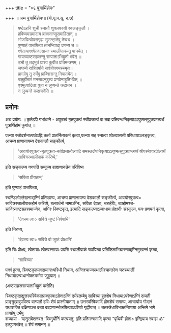 +++
title = "०६ पुत्रार्थिहोमः"

+++
॥ अथ पुत्रार्थिहोमः॥ (बो.गृ.प.सू. २.७) 

> षष्ठेऽहनि शुची स्नातौ शुक्लवस्त्रौ स्वलङ्कृतौ ।  
हविष्यमन्नमादाय ब्राह्मणान्सुसमाहितान् ॥  
भोजयित्वोपसगृह्य सुसन्तृप्तेषु तेष्वथ ।  
पुण्याहं वाचयित्वा तानभिवाद्य प्रणम्य च ॥  
श्वेतायाश्श्वेतवत्सायाः स्थालीपाकन्तु पाचयेत् ।  
गायत्र्याष्टसहस्रन्तु सम्पाताऽभिहुतो भवेत् ॥  
उभौ तु तद्भुतं प्राश्य कुर्वीत प्रतिमन्त्रणम् ।  
जघन्ये रात्रिपर्याये सर्वत्रोपगमस्स्मृतः॥  
प्रागग्रेषु तु दर्भेषु प्राक्शिरान्तु निपातयेत् ।  
चतुर्होतारं मनसाऽनुदुत्य प्रणवेनाहुतिर्भवेत् ॥  
एवमुत्पादिताः पुत्रा न लुप्यन्ते कदाचन ।  
न लुप्यन्ते कदाचनेति ॥

## प्रयोगः

अथ प्रयोगः ॥ कृतेऽपि गर्भाधाने - अपुत्रत्वं मृतपुत्रत्वं स्त्रीप्रजात्वं वा तदा प्रतिबन्धनिवृत्याऽऽयुष्मत्सुपुत्रप्राप्त्यर्थं पुत्रार्थिहोमं कुर्यात् ॥

पत्न्या रजोदर्शनात्षष्ठेऽह्नि कर्ता प्रातर्नित्यकर्म कृत्वा,पत्न्या सह स्नात्वा श्वेतवाससी परिधायाऽलङ्कृत्य, आचम्य प्राणानायम्य देशकालौ सङ्कीर्त्य,

> 'आवयोरपुत्रत्व-मृतपुत्रत्व-स्त्रीप्रजात्वेत्यादि समस्तदोषनिवृत्याऽऽयुष्मत्सुपुत्रप्राप्त्यर्थं श्रीपरमेश्वरप्रीत्यर्थं सावित्रस्थालीपाकं करिष्ये,'

इति सङ्कल्प्य गणपतिं सम्पूज्य ब्राह्मणानन्नेन परिविष्य

> ‘सविता प्रीयताम्'

इति पुण्याहं वाचयित्वा,

स्थण्डिलोल्लेखनाद्यग्निं प्रतिष्ठाप्य, आचम्य प्राणानायम्य देशकालौ सङ्कीर्त्य, आवयोरपुत्रत्व० सावित्रस्थालीपाकहोमं करिष्ये, बलवर्धनो नामाऽग्निः, सविता देवता, चरुर्हविः, उपहोमश्च-सावित्र्याष्टसहस्रमाज्येन, अग्निः स्विष्टकृत्, इत्यादि सङ्कल्प्याऽन्वाधाय प्रोक्षणीः संस्कृत्य, पयः प्रणयनं कृत्वा,

> 'देवस्य त्वा० सवित्रे जुष्टं निर्वपामि'

इति निरुप्य,

> 'देवस्य त्वा० सवित्रे वो जुष्टं प्रोक्षामि'

इति त्रिः प्रोक्ष्य, श्वेतायाः श्वेतवत्सायाः पयसि स्थालीपाकं श्रपयित्वा प्रतिष्ठिताभिघारणाद्यग्निमुखान्तं कृत्वा,

> 'सावित्र्या'

पक्वं हुत्वा, स्विष्टकृतमवदायान्तःपरिधौ निधाय, अग्निश्चाज्यस्थालीश्चान्तरेण चरुस्थालीं निधायाऽन्वाधानोक्तक्रमेण जुहुयात् ॥

(अष्टसहस्रसम्पाताभिहुतं करोति)

स्विष्टकृदाद्युत्तरपरिषेकात्प्राक्कृत्वाऽग्रेणाऽग्निं दर्भस्तम्बेषु सावित्र्या हुतशेष निधायाऽपरेणाऽग्निं दम्पती प्राङ्मुखावुपविश्य वाग्यतौ हविः शेषं प्राश्नीयाताम् ॥ उत्तरपरिषेकादि होमशेषं समाप्य, आचार्याय गोदानं  यथाशक्ति दक्षिणाञ्च दत्वा ब्राह्मणान्भोजयित्वाऽऽशिषो गृह्णीयात् ॥ ततस्त्रेधाविभक्तनिशाया अन्तिमे भागे प्रागग्रेषु दर्भेषु  
शय्यायां - ऋतुसंवेशनवत् 'विष्णुर्योनिं कल्पयतु' इति प्रतिमन्त्रणादि कृत्वा "पृथिवी होता० इन्द्रियाय स्वाहा ॐ" इत्युपगच्छेत् ॥ शेषं समानम् ॥
